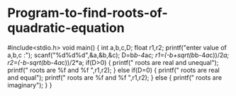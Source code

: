 # Program-to-find-roots-of-quadratic-equation
#include<stdio.h>
void main()
{
int a,b,c,D;
float r1,r2;
printf("enter value of a,b,c :");
scanf("%d%d%d",&a,&b,&c);
D=b*b-4*a*c;
r1=(-b+sqrt(b*b-4*a*c))/2*a;
r2=(-b-sqrt(b*b-4*a*c))/2*a;
if(D>0)
{
printf(" roots are real and unequal");
printf(" roots are %f and %f ",r1,r2);
}
else if(D=0)
{
printf(" roots are real and equal");
printf(" roots are %f and %f ",r1,r2);
}
else 
{
printf(" roots are imaginary");
}
}
